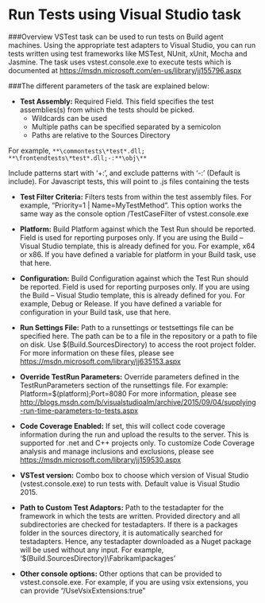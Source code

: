 # Run Tests using Visual Studio task

###Overview
VSTest task can be used to run tests on Build agent machines. Using the appropriate test adapters to Visual Studio, you can run tests written using test frameworks like MSTest, NUnit, xUnit, Mocha and Jasmine. The task uses vstest.console.exe to execute tests which is documented at https://msdn.microsoft.com/en-us/library/jj155796.aspx 

###The different parameters of the task are explained below:

- **Test Assembly:** Required Field. This field specifies the test assemblies(s) from which the tests should be picked. 
	*	Wildcards can be used
	*	Multiple paths can be specified separated by a semicolon
	*	Paths are relative to the Sources Directory

For example, `**\commontests\*test*.dll; **\frontendtests\*test*.dll;-:**\obj\**`

Include patterns start with ‘+:’, and exclude patterns with ‘-:’ (Default is include). For Javascript tests, this will point to .js files containing the tests

- **Test Filter Criteria:**	Filters tests from within the test assembly files. For example, “Priority=1 | Name=MyTestMethod”. This option works the same way as the console option /TestCaseFilter of vstest.console.exe

- **Platform:**	Build Platform against which the Test Run should be reported. Field is used for reporting purposes only. If you are using the Build – Visual Studio template, this is already defined for you. For example, x64 or x86. If you have defined a variable for platform in your Build task, use that here.

- **Configuration:**	Build Configuration against which the Test Run should be reported. Field is used for reporting purposes only. If you are using the Build – Visual Studio template, this is already defined for you. For example, Debug or Release. If you have defined a variable for configuration in your Build task, use that here.

- **Run Settings File:**	Path to a runsettings or testsettings file can be specified here. The path can be to a file in the repository or a path to file on disk. Use $(Build.SourcesDirectory) to access the root project folder. For more information on these files, please see https://msdn.microsoft.com/library/jj635153.aspx

- **Override TestRun Parameters:**	Override parameters defined in the TestRunParameters section of the runsettings file. For example: Platform=$(platform);Port=8080
For more information, please see http://blogs.msdn.com/b/visualstudioalm/archive/2015/09/04/supplying-run-time-parameters-to-tests.aspx

- **Code Coverage Enabled:**	If set, this will collect code coverage information during the run and upload the results to the server. This is supported for .net and C++ projects only. To customize Code Coverage analysis and manage inclusions and exclusions, please see https://msdn.microsoft.com/library/jj159530.aspx
	
- **VSTest version:**	Combo box to choose which version of Visual Studio (vstest.console.exe) to run tests with. Default value is Visual Studio 2015.
	
- **Path to Custom Test Adaptors:**	Path to the testadapter for the framework in which the tests are written. Provided directory and all subdirectories are checked for testadapters. If there is a packages folder in the sources directory, it is automatically searched for testadapters. Hence, any testadapter downloaded as a Nuget package will be used without any input. For example, ‘$(Build.SourcesDirectory)\Fabrikam\packages’

- **Other console options:**	Other options that can be provided to vstest.console.exe. For example, if you are using vsix extensions, you can provide “/UseVsixExtensions:true”


